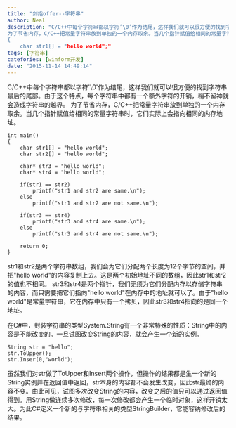 ```yaml
---
title: "剑指offer--字符串"
author: Neal
description: "C/C++中每个字符串都以字符’\0’作为结尾，这样我们就可以很方便的找到字符串最后的尾部。由于这个特点，每个字符串中都有一个额外字符的开销，稍不留神就会造成字符串的越界。 
为了节省内存，C/C++把常量字符串放到单独的一个内存取余。当几个指针赋值给相同的常量字符串时，它们实际上会指向相同的内存地址。int main()
{
    char str1[] = "hello world";"
tags: [字符串]
catefories: [winform开发]
date: "2015-11-14 14:49:14"
---
```

C/C++中每个字符串都以字符'\0'作为结尾，这样我们就可以很方便的找到字符串最后的尾部。由于这个特点，每个字符串中都有一个额外字符的开销，稍不留神就会造成字符串的越界。
为了节省内存，C/C++把常量字符串放到单独的一个内存取余。当几个指针赋值给相同的常量字符串时，它们实际上会指向相同的内存地址。

```
int main()
{
	char str1[] = "hello world";
	char str2[] = "hello world";

	char* str3 = "hello world";
	char* str4 = "hello world";

	if(str1 == str2)
		printf("str1 and str2 are same.\n");
	else
		printf("str1 and str2 are not same.\n");

	if(str3 == str4)
		printf("str3 and str4 are same.\n");
	else
		printf("str3 and str4 are not same.\n");

	return 0;
}
```
str1和str2是两个字符串数组，我们会为它们分配两个长度为12个字节的空间，并把"hello world"的内容复制上去。这是两个初始地址不同的数组，因此str1和str2的值也不相同。
str3和str4是两个指针，我们无须为它们分配内存以存储字符串的内容，而只需要把它们指向"hello world"在内存中的地址就可以了。由于"hello world"是常量字符串，它在内存中只有一个拷贝，因此str3和str4指向的是同一个地址。

在C#中，封装字符串的类型System.String有一个非常特殊的性质：String中的内容是不能改变的。一旦试图改变String的内容，就会产生一个新的实例。

```
String str = "hello";
str.ToUpper();
str.Inser(0,"world");
```
虽然我们对str做了ToUpper和Insert两个操作，但操作的结果都是生一个新的String实例并在返回值中返回，str本身的内容都不会发生改变，因此str最终的内容不变。由此可见，试图多次改变String的内容，改变之后的值只可以通过返回值得到。用String做连续多次修改，每一次修改都会产生一个临时对象，这样开销太大。为此C#定义一个新的与字符串相关的类型StringBuilder，它能容纳修改后的结果。